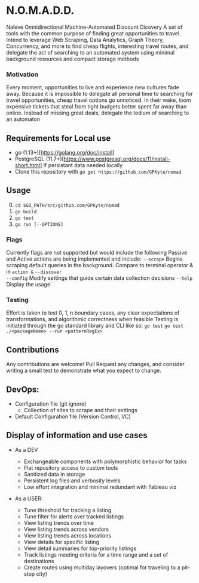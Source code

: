 # N.O.M.A.D.D.

Naïeve Omnidirectional Machine-Automated Discount Dicovery
A set of tools with the common purpose of finding great opportunities to travel. Intend to leverage Web Scraping, Data Analytics, Graph Theory, Concurrency, and more to find cheap flights, interesting travel routes, and delegate the act of searching to an automated system using minimal background resources and compact storage methods


### Motivation

Every moment, opportunities to live and experience new cultures fade away. Because it is impossible to delegate all personal time to searching for travel opportunities, cheap travel options go unnoticed. In their wake, loom expensive tickets that steal from tight budgets better spent far away than online. Instead of missing great deals, delegate the tedium of searching to an automaton

## Requirements for Local use
* go (1.13+)[https://golang.org/doc/install]
* PostgreSQL (11.7+)[https://www.postgresql.org/docs/11/install-short.html] If persistant data needed locally
* Clone this repository with `go get https://github.com/GPKyte/nomad`

## Usage
0) `cd $GO_PATH/src/github.com/GPKyte/nomad`
1) `go build`
2) `go test`
3) `go run [--OPTIONS]`

### Flags
Currently flags are not supported but would include the following
Passive and Active actions are being implemented and include:
  `--scrape`          Begins scraping default queries in the background. Compare to terminal operator & in `action &`
  `--discover`        
  `--config`          Modify settings that guide certain data collection decisions
  `--help`            Display the usage`

### Testing

Effort is taken to test 0, 1, n boundary cases, any clear expectations of transformations, and algorithmic correctness when feasible
Testing is initiated through the go standard library and CLI like so:
  `go test`
  `go test ./<packageName> --run <patternRegEx>`

## Contributions

Any contributions are welcome! Pull Request any changes, and consider writing a small test to demonstrate what you expect to change.


## DevOps:
* Configuration file (git ignore)
    - Collection of sites to scrape and their settings
* Default Configuration file (Version Control, VC)


## Display of information and use cases
* As a DEV
    - Exchangeable components with polymorphistic behavior for tasks
    - Flat repository access to custom tools
    - Sanitized data in storage
    - Persistent log files and verbosity levels
    - Low effort integration and minimal redundant with Tableau viz


* As a USER:
    - Tune threshold for tracking a listing
    - Tune filter for alerts over tracked listings
    - View listing trends over time
    - View listing trends across vendors
    - View listing trends across locations
    - View details for specific listing
    - View detail summaries for top-priority listings
    - Track listings meeting criteria for a time range and a set of destinations
    - Create routes using multiday layovers (optimal for traveling to a pit-stop city)

